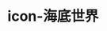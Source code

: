 ---
title: icon-海底世界
description: 
photos:
- https://qiujiangran.github.io//assets/images/article/icon/hdsj/海底世界.png
categories:
 - works
tags: 
 - icon
---